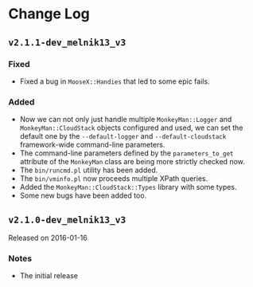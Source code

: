 Change Log
==========



`v2.1.1-dev_melnik13_v3`
------------------------

### Fixed

 - Fixed a bug in `MooseX::Handies` that led to some epic fails.

### Added

 - Now we can not only just handle multiple `MonkeyMan::Logger` and
   `MonkeyMan::CloudStack` objects configured and used, we can set the default
   one by the `--default-logger` and `--default-cloudstack` framework-wide
   command-line parameters.
 - The command-line parameters defined by the `parameters_to_get` attribute of
   the `MonkeyMan` class are being more strictly checked now.
 - The `bin/runcmd.pl` utility has been added.
 - The `bin/vminfo.pl` now proceeds multiple XPath queries.
 - Added the `MonkeyMan::CloudStack::Types` library with some types.
 - Some new bugs have been added too.



`v2.1.0-dev_melnik13_v3`
------------------------

Released on 2016-01-16

### Notes

 - The initial release

